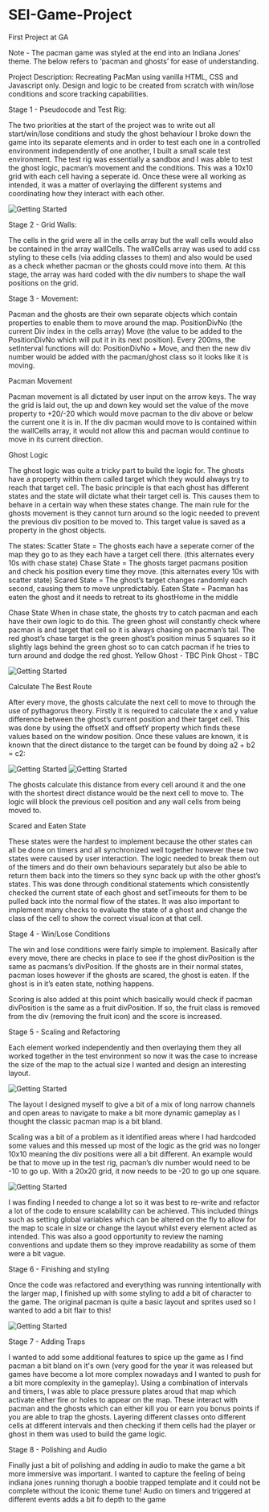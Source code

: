# SEI-Game-Project
First Project at GA


Note - The pacman game was styled at the end into an Indiana Jones’ theme. The below refers to ‘pacman and ghosts’ for ease of understanding.

Project Description:
Recreating PacMan using vanilla HTML, CSS and Javascript only.
Design and logic to be created from scratch with win/lose conditions and score tracking capabilities.


Stage 1 - Pseudocode and Test Rig:

The two priorities at the start of the project was to write out all start/win/lose conditions and study the ghost behaviour
I broke down the game into its separate elements and in order to test each one in a controlled environment independently of one another, I built a small scale test environment.
The test rig was essentially a sandbox and I was able to test the ghost logic, pacman’s movement and the conditions. This was a 10x10 grid with each cell having a seperate id.
Once these were all working as intended, it was a matter of overlaying the different systems and coordinating how they interact with each other.


![Getting Started](./assets/readMe_initialmap.png)



Stage 2 - Grid Walls:

The cells in the grid were all in the cells array but the wall cells would also be contained in the array wallCells. The wallCells array was used to add css styling to these cells (via adding classes to them) and also would be used as a check whether pacman or the ghosts could move into them. At this stage, the array was hard coded with the div numbers to shape the wall positions on the grid.


Stage 3 - Movement:

Pacman and the ghosts are their own separate objects which contain properties to enable them to move around the map.
PositionDivNo (the current Div index in the cells array)
Move (the value to be added to the PositionDivNo which will put it in its next position).
Every 200ms, the setInterval functions will do: PositionDivNo + Move,  and then the new div number would be added with the pacman/ghost class so it looks like it is moving.


Pacman Movement

Pacman movement is all dictated by user input on the arrow keys. The way the grid is laid out, the up and down key would set the value of the move property to +20/-20 which would move pacman to the div above or below the current one it is in. If the div pacman would move to is contained within the wallCells array, it would not allow this and pacman would continue to move in its current direction.

Ghost Logic

The ghost logic was quite a tricky part to build the logic for. The ghosts have a property within them called target which they would always try to reach that target cell.
The basic principle is that each ghost has different states and the state will dictate what their target cell is. This causes them to behave in a certain way when these states change. The main rule for the ghosts movement is they cannot turn around so the logic needed to prevent the previous div position to be moved to. This target value is saved as a property in the ghost objects.

The states:
Scatter State = The ghosts each have a seperate corner of the map they go to as they each have a target cell there. (this alternates every 10s with chase state)
 Chase State = The ghosts target pacmans position and check his position every time they move.  (this alternates every 10s with scatter state)
Scared State = The ghost’s target changes randomly each second, causing them to move unpredictably.
Eaten State = Pacman has eaten the ghost and it needs to retreat to its ghostHome in the middle

Chase State
When in chase state, the ghosts try to catch pacman and each have their own logic to do this. The green ghost will constantly check where pacman is and target that cell so it is always chasing on pacman’s tail.
The red ghost’s chase target is the green ghost’s position minus 5 squares so it slightly lags behind the green ghost so to can catch pacman if he tries to turn around and dodge the red ghost.
Yellow Ghost - TBC
Pink Ghost - TBC

![Getting Started](./assets/readMe_chaseState.png)


Calculate The Best Route

After every move, the ghosts calculate the next cell to move to through the use of pythagorus theory. Firstly it is required to calculate the x and y value difference between the ghost’s current position and their target cell. This was done by using the offsetX and offsetY property which finds these values based on the window position. Once these values are known, it is known that the direct distance to the target can be found by doing a2 + b2 = c2: 

![Getting Started](./assets/readMe_pythagorus1.png)
![Getting Started](./assets/readME_pythagorus2.jpg)


The ghosts calculate this distance from every cell around it and the one with the shortest direct distance would be the next cell to move to. The logic will block the previous cell position and any wall cells from being moved to.


Scared and Eaten State

These states were the hardest to implement because the other states can all be done on timers and all synchronized well together however these two states were caused by user interaction. The logic needed to break them out of the timers and do their own behaviours separately but also be able to return them back into the timers so they sync back up with the other ghost’s states. This was done through conditional statements which consistently checked the current state of each ghost and setTimeouts for them to be pulled back into the normal flow of the states. It was also important to implement many checks to evaluate the state of a ghost and change the class of the cell to show the correct visual icon at that cell.

Stage 4 - Win/Lose Conditions

The win and lose conditions were fairly simple to implement. Basically after every move, there are checks in place to see if the ghost divPosition is the same as pacmans’s divPosition. If the ghosts are in their normal states, pacman loses however if the ghosts are scared, the ghost is eaten. If the ghost is in it’s eaten state, nothing happens.

Scoring is also added at this point which basically would check if pacman divPosition is the same as a fruit divPosition. If so, the fruit class is removed from the div (removing the fruit icon) and the score is increased. 


Stage 5 - Scaling and Refactoring

Each element worked independently and then overlaying them they all worked together in the test environment so now it was the case to increase the size of the map to the actual size I wanted and design an interesting layout.

![Getting Started](./assets/readMe_20x20.png)

The layout I designed myself to give a bit of a mix of long narrow channels and open areas to navigate to make a bit more dynamic gameplay as I thought the classic pacman map is a bit bland. 

Scaling was a bit of a problem as it identified areas where I had hardcoded some values and this messed up most of the logic as the grid was no longer 10x10 meaning the div positions were all a bit different. An example would be that to move up in the test rig, pacman’s div number would need to be -10 to go up. With a 20x20 grid, it now needs to be -20 to go up one square.

![Getting Started](./assets/readME_moreGhosts.png)

I was finding I needed to change a lot so it was best to re-write and refactor a lot of the code to ensure scalability can be achieved. This included things such as setting global variables which can be altered on the fly to allow for the map to scale in size or change the layout whilst every element acted as intended. 
This was also a good opportunity to review the naming conventions and update them so they improve readability as some of them were a bit vague.


Stage 6 - Finishing and styling

Once the code was refactored and everything was running intentionally with the larger map, I finished up with some styling to add a bit of character to the game. The original pacman is quite a basic layout and sprites used so I wanted to add a bit flair to this!

![Getting Started](./assets/readMe_styling.png)

Stage 7 - Adding Traps

I wanted to add some additional features to spice up the game as I find pacman a bit bland on it's own (very good for the year it was released but games have become a lot more complex nowadays and I wanted to push for a bit more complexity in the gameplay). Using a combination of intervals and timers, I was able to place pressure plates aroud that map which activate either fire or holes to appear on the map. These interact with pacman and the ghosts which can either kill you or earn you bonus points if you are able to trap the ghosts. Layering different classes onto different cells at different intervals and then checking if them cells had the player or ghost in them was used to build the game logic.

Stage 8 - Polishing and Audio

Finally just a bit of polishing and adding in audio to make the game a bit more immersive was important. I wanted to capture the feeling of being indiana jones running thorugh a boobie trapped template and it could not be complete without the iconic theme tune! Audio on timers and triggered at different events adds a bit fo depth to the game